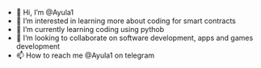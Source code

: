 - 👋 Hi, I’m @Ayula1
- 👀 I’m interested in learning more about coding for smart contracts
- 🌱 I’m currently learning coding using pythob
- 💞️ I’m looking to collaborate on software development, apps and games development 
- 📫 How to reach me @Ayula1 on telegram 

<!---
Ayula1/Ayula1 is a ✨ special ✨ repository because its `README.md` (this file) appears on your GitHub profile.
You can click the Preview link to take a look at your changes. 
--->

